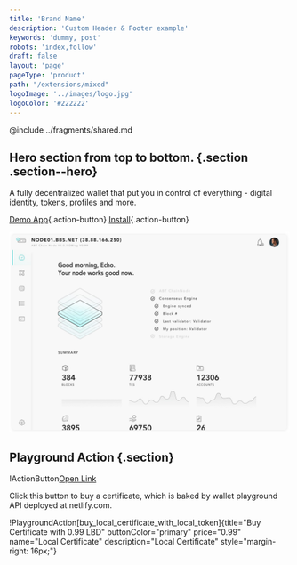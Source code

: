 ```yaml
---
title: 'Brand Name'
description: 'Custom Header & Footer example'
keywords: 'dummy, post'
robots: 'index,follow'
draft: false
layout: 'page'
pageType: 'product'
path: "/extensions/mixed"
logoImage: '../images/logo.jpg'
logoColor: '#222222'
---
```


@include ../fragments/shared.md

## Hero section from top to bottom. {.section .section--hero}

A fully decentralized wallet that put you in control of everything - digital identity, tokens, profiles and more.

[Demo App](mailto:mining-partner@arcblock.io){.action-button}
[Install](mailto:mining-partner@arcblock.io){.action-button}

![](../images/hero.jpg)

## Playground Action {.section}

!ActionButton[Open Link](https://console.arcblock.co/resources/sdk)

Click this button to buy a certificate, which is baked by wallet playground API deployed at netlify.com.

!PlaygroundAction[buy_local_certificate_with_local_token]{title="Buy Certificate with 0.99 LBD" buttonColor="primary" price="0.99" name="Local Certificate" description="Local Certificate" style="margin-right: 16px;"}
